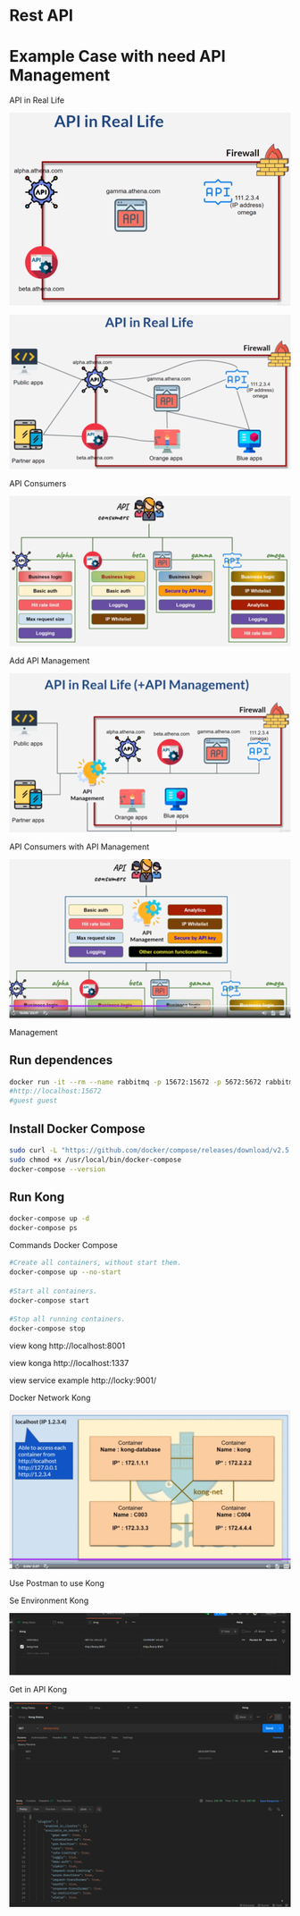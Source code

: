 # Rest API

# Example Case with need API Management

API in Real Life

![API in Real Life](./img/1.png)

![API in Real Life](./img/2.png)

API Consumers

![API Consumers](./img/3.png)

Add API Management

![Add API Management](./img/4.png)

API Consumers with API Management 

![API Consumers with API Management](./img/5.png)

Management

## Run dependences

```bash
docker run -it --rm --name rabbitmq -p 15672:15672 -p 5672:5672 rabbitmq:3-management
#http://localhost:15672
#guest guest
```

## Install Docker Compose

```bash
sudo curl -L "https://github.com/docker/compose/releases/download/v2.5.0/docker-compose-$(uname -s)-$(uname -m)" -o /usr/local/bin/docker-compose
sudo chmod +x /usr/local/bin/docker-compose
docker-compose --version
```

## Run Kong

```bash
docker-compose up -d
docker-compose ps
```

Commands Docker Compose

```bash
#Create all containers, without start them.
docker-compose up --no-start

#Start all containers.
docker-compose start

#Stop all running containers.
docker-compose stop
```

view kong
http://localhost:8001

view konga
http://localhost:1337

view service example
http://locky:9001/

Docker Network Kong

![Docker Network Kong](./img/7.png)

Use Postman to use Kong

Se Environment Kong

![Se Environment Kong](./img/8.png)

Get in API Kong

![Get in API Kong](./img/9.png)
